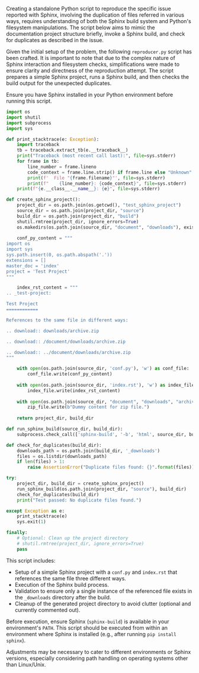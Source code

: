 Creating a standalone Python script to reproduce the specific issue reported with Sphinx, involving the duplication of files referred in various ways, requires understanding of both the Sphinx build system and Python's filesystem manipulations. The script below aims to mimic the documentation project structure briefly, invoke a Sphinx build, and check for duplicates as described in the issue.

Given the initial setup of the problem, the following `reproducer.py` script has been crafted. It is important to note that due to the complex nature of Sphinx interaction and filesystem checks, simplifications were made to ensure clarity and directness of the reproduction attempt. The script prepares a simple Sphinx project, runs a Sphinx build, and then checks the build output for the unexpected duplicates. 

Ensure you have Sphinx installed in your Python environment before running this script.

```python
import os
import shutil
import subprocess
import sys

def print_stacktrace(e: Exception):
    import traceback
    tb = traceback.extract_tb(e.__traceback__)
    print("Traceback (most recent call last):", file=sys.stderr)
    for frame in tb:
        line_number = frame.lineno
        code_context = frame.line.strip() if frame.line else "Unknown"
        print(f'  File "{frame.filename}"', file=sys.stderr)
        print(f"    {line_number}: {code_context}", file=sys.stderr)
    print(f"{e.__class__.__name__}: {e}", file=sys.stderr)

def create_sphinx_project():
    project_dir = os.path.join(os.getcwd(), "test_sphinx_project")
    source_dir = os.path.join(project_dir, "source")
    build_dir = os.path.join(project_dir, "build")
    shutil.rmtree(project_dir, ignore_errors=True)
    os.makedirs(os.path.join(source_dir, "document", "downloads"), exist_ok=True)
    
    conf_py_content = """
import os
import sys
sys.path.insert(0, os.path.abspath('.'))
extensions = []
master_doc = 'index'
project = 'Test Project'
"""

    index_rst_content = """
.. _test-project:

Test Project
============

References to the same file in different ways:

.. download:: downloads/archive.zip

.. download:: /document/downloads/archive.zip

.. download:: ../document/downloads/archive.zip
"""

    with open(os.path.join(source_dir, 'conf.py'), 'w') as conf_file:
        conf_file.write(conf_py_content)
    
    with open(os.path.join(source_dir, 'index.rst'), 'w') as index_file:
        index_file.write(index_rst_content)
    
    with open(os.path.join(source_dir, "document", "downloads", "archive.zip"), 'wb') as zip_file:
        zip_file.write(b"Dummy content for zip file.")
    
    return project_dir, build_dir

def run_sphinx_build(source_dir, build_dir):
    subprocess.check_call(['sphinx-build', '-b', 'html', source_dir, build_dir])

def check_for_duplicates(build_dir):
    downloads_path = os.path.join(build_dir, '_downloads')
    files = os.listdir(downloads_path)
    if len(files) > 1:
        raise AssertionError("Duplicate files found: {}".format(files))

try:
    project_dir, build_dir = create_sphinx_project()
    run_sphinx_build(os.path.join(project_dir, "source"), build_dir)
    check_for_duplicates(build_dir)
    print("Test passed: No duplicate files found.")

except Exception as e:
    print_stacktrace(e)
    sys.exit(1)

finally:
    # Optional: Clean up the project directory
    # shutil.rmtree(project_dir, ignore_errors=True)
    pass
```

This script includes:

- Setup of a simple Sphinx project with a `conf.py` and `index.rst` that references the same file three different ways.
- Execution of the Sphinx build process.
- Validation to ensure only a single instance of the referenced file exists in the `_downloads` directory after the build.
- Cleanup of the generated project directory to avoid clutter (optional and currently commented out).

Before execution, ensure Sphinx (`sphinx-build`) is available in your environment's `PATH`. This script should be executed from within an environment where Sphinx is installed (e.g., after running `pip install sphinx`). 

Adjustments may be necessary to cater to different environments or Sphinx versions, especially considering path handling on operating systems other than Linux/Unix.
